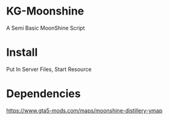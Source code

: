 # KG-Moonshine
A Semi Basic MoonShine Script

# Install
Put In Server Files, Start Resource

# Dependencies
https://www.gta5-mods.com/maps/moonshine-distillery-ymap

